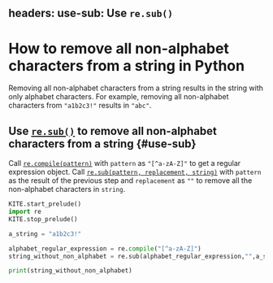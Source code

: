 headers:
  use-sub: Use `re.sub()`
---
# How to remove all non-alphabet characters from a string in Python
Removing all non-alphabet characters from a string results in the string with only alphabet characters. For example, removing all non-alphabet characters from `"a1b2c3!"` results in `"abc"`.

## Use [`re.sub()`](kite-sym:re.sub) to remove all non-alphabet characters from a string {#use-sub}
Call [`re.compile(pattern)`](kite-sym:re.compile) with `pattern` as `"[^a-zA-Z]"` to get a regular expression object. Call [`re.sub(pattern, replacement, string)`](kite-sym:re.sub) with `pattern` as the result of the previous step and `replacement` as `""` to remove all the non-alphabet characters in `string`.

```python
KITE.start_prelude()
import re
KITE.stop_prelude()

a_string = "a1b2c3!"

alphabet_regular_expression = re.compile("[^a-zA-Z]")
string_without_non_alphabet = re.sub(alphabet_regular_expression,"",a_string)

print(string_without_non_alphabet)
```
